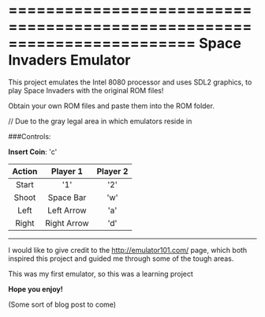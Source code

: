 ========================================================================
Space Invaders Emulator
========================================================================

This project emulates the Intel 8080 processor and uses SDL2 graphics, 
to play Space Invaders with the original ROM files!


Obtain your own ROM files and paste them into the ROM folder.

// Due to the gray legal area in which emulators reside in

###Controls:

**Insert Coin**: 'c'

| Action  	|Player 1|  Player 2|
| :---:|:-------------:| :-----:|
|Start | '1' 		   | '2'|
|Shoot | Space Bar	   | 'w'|
|Left  | Left Arrow	   |'a'	|
|Right |Right Arrow	   |'d'	|

___
	

I would like to give credit to the http://emulator101.com/ page, which both inspired this project
and guided me through some of the tough areas.



This was my first emulator, so this was a learning project

**Hope you enjoy!**

(Some sort of blog post to come)
